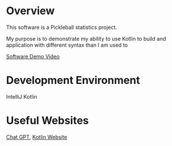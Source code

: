 # Overview

This software is a Pickleball statistics project. 

My purpose is to demonstrate my ability to use Kotlin to build and application with different syntax than I am used to

[Software Demo Video](#)

# Development Environment

IntelliJ
Kotlin

# Useful Websites

[Chat GPT](chat.openai.com), [Kotlin Website](kotlinlang.org)
